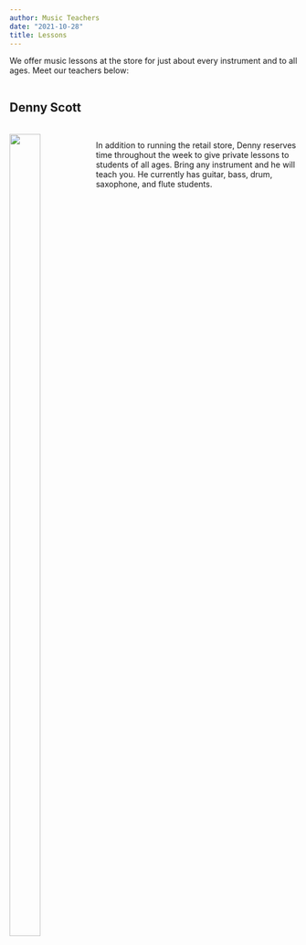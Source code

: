 ```yaml
---
author: Music Teachers
date: "2021-10-28"
title: Lessons
---
```

We offer music lessons at the store for just about every instrument and to all ages. Meet our teachers below:

<div style = "float: left; width: 30%">
  <h2> Denny Scott </h2> <br>
  <img src = "https://naplesparkmusic.netlify.app/img/denny.jpg" style = "width: 60%; margin-top: 0px">
</div>
<div style = "float: left; width: 70%; padding-top: 100px;">
 In addition to running the retail store, Denny reserves time throughout the week to give private lessons to students of all ages. Bring any instrument and he will teach you. He currently has guitar, bass, drum, saxophone, and flute students.
 </div> 